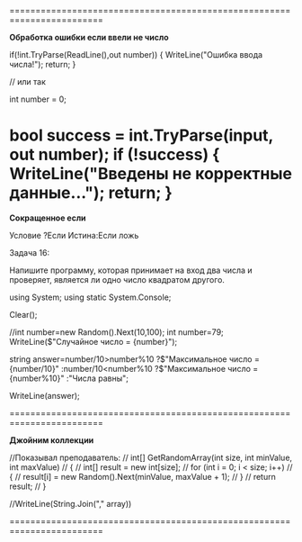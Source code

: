 
========================================================================

**Обработка ошибки если ввели не число**

if(!int.TryParse(ReadLine(),out number))
{
    WriteLine("Ошибка ввода числа!");
    return;
}

// или так

int number = 0;

bool success = int.TryParse(input, out number);
if (!success)
{
    WriteLine("Введены не корректные данные...");
    return;
}
========================================================================

**Сокращенное если**

Условие ?Если Истина:Если ложь

Задача 16:

Напишите программу, которая принимает на вход два числа и проверяет, является ли одно число квадратом другого.

using System;
using static System.Console;

Clear();

//int number=new Random().Next(10,100);
int number=79;
WriteLine($"Случайное число =  {number}");

string answer=number/10>number%10
?$"Максимальное число = {number/10}"
:number/10<number%10
    ?$"Максимальное число = {number%10}"
    :"Числа равны";

WriteLine(answer);

========================================================================

**Джойним коллекции**

//Показывал преподаватель:
// int[] GetRandomArray(int size, int minValue, int maxValue)
// {
//     int[] result = new int[size];
//     for (int i = 0; i < size; i++)
//     {
//         result[i] = new Random().Next(minValue, maxValue + 1);
//     }
//     return result;
// }

//WriteLine(String.Join("," array))

========================================================================